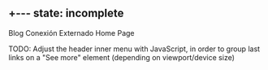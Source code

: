 +---
state: incomplete
---
Blog Conexión Externado Home Page 

TODO: Adjust the header inner menu with JavaScript, in order to group last links on a "See more" element (depending on viewport/device size)
